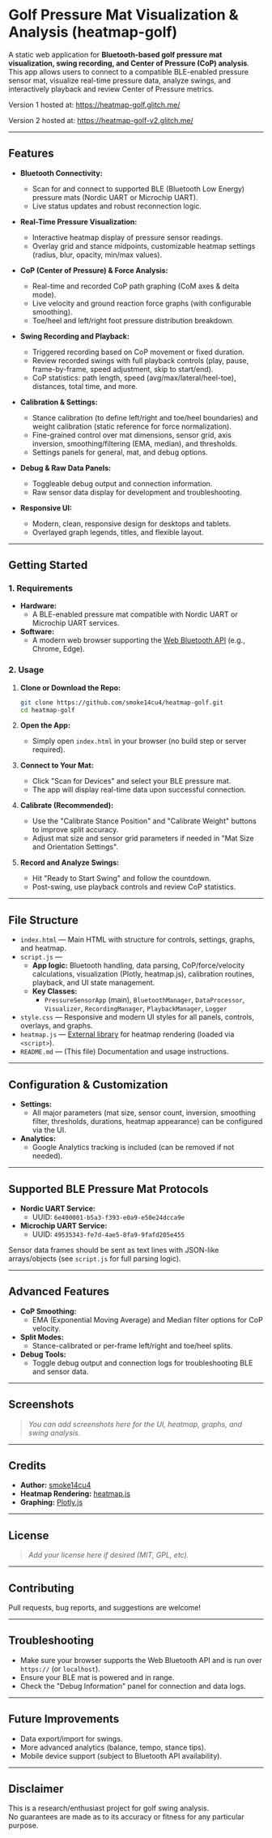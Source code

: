 # Golf Pressure Mat Visualization & Analysis (heatmap-golf)

A static web application for **Bluetooth-based golf pressure mat visualization, swing recording, and Center of Pressure (CoP) analysis**. This app allows users to connect to a compatible BLE-enabled pressure sensor mat, visualize real-time pressure data, analyze swings, and interactively playback and review Center of Pressure metrics.

Version 1 hosted at:
https://heatmap-golf.glitch.me/  

Version 2 hosted at:
https://heatmap-golf-v2.glitch.me/

---

## Features

- **Bluetooth Connectivity:**  
  - Scan for and connect to supported BLE (Bluetooth Low Energy) pressure mats (Nordic UART or Microchip UART).
  - Live status updates and robust reconnection logic.

- **Real-Time Pressure Visualization:**  
  - Interactive heatmap display of pressure sensor readings.
  - Overlay grid and stance midpoints, customizable heatmap settings (radius, blur, opacity, min/max values).

- **CoP (Center of Pressure) & Force Analysis:**  
  - Real-time and recorded CoP path graphing (CoM axes & delta mode).
  - Live velocity and ground reaction force graphs (with configurable smoothing).
  - Toe/heel and left/right foot pressure distribution breakdown.

- **Swing Recording and Playback:**  
  - Triggered recording based on CoP movement or fixed duration.
  - Review recorded swings with full playback controls (play, pause, frame-by-frame, speed adjustment, skip to start/end).
  - CoP statistics: path length, speed (avg/max/lateral/heel-toe), distances, total time, and more.

- **Calibration & Settings:**  
  - Stance calibration (to define left/right and toe/heel boundaries) and weight calibration (static reference for force normalization).
  - Fine-grained control over mat dimensions, sensor grid, axis inversion, smoothing/filtering (EMA, median), and thresholds.
  - Settings panels for general, mat, and debug options.

- **Debug & Raw Data Panels:**  
  - Toggleable debug output and connection information.
  - Raw sensor data display for development and troubleshooting.

- **Responsive UI:**  
  - Modern, clean, responsive design for desktops and tablets.
  - Overlayed graph legends, titles, and flexible layout.

---

## Getting Started

### 1. Requirements

- **Hardware:**  
  - A BLE-enabled pressure mat compatible with Nordic UART or Microchip UART services.
- **Software:**  
  - A modern web browser supporting the [Web Bluetooth API](https://developer.mozilla.org/en-US/docs/Web/API/Web_Bluetooth_API) (e.g., Chrome, Edge).

### 2. Usage

1. **Clone or Download the Repo:**
    ```bash
    git clone https://github.com/smoke14cu4/heatmap-golf.git
    cd heatmap-golf
    ```

2. **Open the App:**  
   - Simply open `index.html` in your browser (no build step or server required).

3. **Connect to Your Mat:**
   - Click "Scan for Devices" and select your BLE pressure mat.
   - The app will display real-time data upon successful connection.

4. **Calibrate (Recommended):**
   - Use the "Calibrate Stance Position" and "Calibrate Weight" buttons to improve split accuracy.
   - Adjust mat size and sensor grid parameters if needed in "Mat Size and Orientation Settings".

5. **Record and Analyze Swings:**
   - Hit "Ready to Start Swing" and follow the countdown.
   - Post-swing, use playback controls and review CoP statistics.

---

## File Structure

- `index.html` — Main HTML with structure for controls, settings, graphs, and heatmap.
- `script.js` —  
    - **App logic:** Bluetooth handling, data parsing, CoP/force/velocity calculations, visualization (Plotly, heatmap.js), calibration routines, playback, and UI state management.
    - **Key Classes:**  
      - `PressureSensorApp` (main), `BluetoothManager`, `DataProcessor`, `Visualizer`, `RecordingManager`, `PlaybackManager`, `Logger`
- `style.css` — Responsive and modern UI styles for all panels, controls, overlays, and graphs.
- `heatmap.js` — [External library](https://www.patrick-wied.at/static/heatmapjs/) for heatmap rendering (loaded via `<script>`).
- `README.md` — (This file) Documentation and usage instructions.

---

## Configuration & Customization

- **Settings:**  
  - All major parameters (mat size, sensor count, inversion, smoothing filter, thresholds, durations, heatmap appearance) can be configured via the UI.
- **Analytics:**  
  - Google Analytics tracking is included (can be removed if not needed).

---

## Supported BLE Pressure Mat Protocols

- **Nordic UART Service:**  
  - UUID: `6e400001-b5a3-f393-e0a9-e50e24dcca9e`
- **Microchip UART Service:**  
  - UUID: `49535343-fe7d-4ae5-8fa9-9fafd205e455`

Sensor data frames should be sent as text lines with JSON-like arrays/objects (see `script.js` for full parsing logic).

---

## Advanced Features

- **CoP Smoothing:**  
  - EMA (Exponential Moving Average) and Median filter options for CoP velocity.
- **Split Modes:**  
  - Stance-calibrated or per-frame left/right and toe/heel splits.
- **Debug Tools:**  
  - Toggle debug output and connection logs for troubleshooting BLE and sensor data.

---

## Screenshots

> _You can add screenshots here for the UI, heatmap, graphs, and swing analysis._

---

## Credits

- **Author:** [smoke14cu4](https://github.com/smoke14cu4)
- **Heatmap Rendering:** [heatmap.js](https://www.patrick-wied.at/static/heatmapjs/)
- **Graphing:** [Plotly.js](https://plotly.com/javascript/)

---

## License

> _Add your license here if desired (MIT, GPL, etc)._

---

## Contributing

Pull requests, bug reports, and suggestions are welcome!

---

## Troubleshooting

- Make sure your browser supports the Web Bluetooth API and is run over `https://` (or `localhost`).
- Ensure your BLE mat is powered and in range.
- Check the "Debug Information" panel for connection and data logs.

---

## Future Improvements

- Data export/import for swings.
- More advanced analytics (balance, tempo, stance tips).
- Mobile device support (subject to Bluetooth API availability).

---

## Disclaimer

This is a research/enthusiast project for golf swing analysis.  
No guarantees are made as to its accuracy or fitness for any particular purpose.
